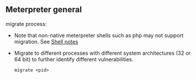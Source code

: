## Meterpreter general

  migrate process:
   
   - Note that non-native meterpreter shells such as php may not support migration. See [Shell notes](https://github.com/Kahvi-0/Cheat-Sheets/blob/master/shells.md)
    
   - Migrate to different processes with different system architectures (32 or 64 bit) to further identify different vulnerabilities.

         migrate <pid>
